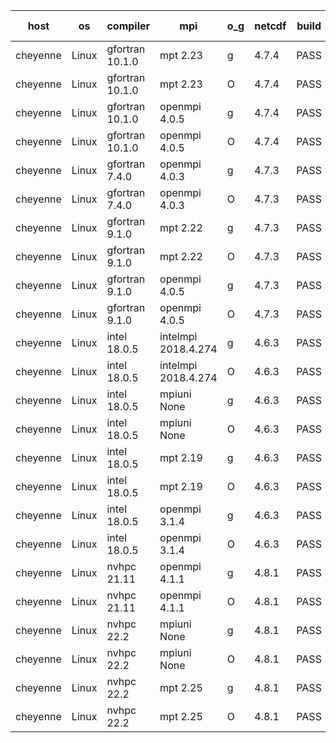 

| host     | os       | compiler                              | mpi                      | o_g        | netcdf        | build       | u_pass          | u_fail          | s_pass            | s_fail            | e_pass             | e_fail             | nuopc_pass       | nuopc_fail       | artifacts link          |
|----------|----------|---------------------------------------|--------------------------|------------|---------------|-------------|-----------------|-----------------|-------------------|-------------------|--------------------|--------------------|------------------|------------------|-------------------------|
| cheyenne | Linux | gfortran 10.1.0 | mpt 2.23  | g | 4.7.4  | PASS | 13930 | 0 | 49 | 0 | 81 | 0 | 52 | 0 | <a href="https://github.com/esmf-org/esmf-test-artifacts/tree/2b2a60b912b96a440097600b8324410b0da61b8f/fix_hconfig/gfortran/10.1.0/g/mpt/2.23" target="_blank">2b2a60b</a> | 
| cheyenne | Linux | gfortran 10.1.0 | mpt 2.23  | O | 4.7.4  | PASS | 13930 | 0 | 49 | 0 | 81 | 0 | 52 | 0 | <a href="https://github.com/esmf-org/esmf-test-artifacts/tree/e3d2db65b853a13ff57c2a8b1bb2db02400563e7/fix_hconfig/gfortran/10.1.0/O/mpt/2.23" target="_blank">e3d2db6</a> | 
| cheyenne | Linux | gfortran 10.1.0 | openmpi 4.0.5  | g | 4.7.4  | PASS | 13930 | 0 | 49 | 0 | 81 | 0 | 52 | 0 | <a href="https://github.com/esmf-org/esmf-test-artifacts/tree/7a0121507f6482d4b30f454dd2a0d3b912153dea/fix_hconfig/gfortran/10.1.0/g/openmpi/4.0.5" target="_blank">7a01215</a> | 
| cheyenne | Linux | gfortran 10.1.0 | openmpi 4.0.5  | O | 4.7.4  | PASS | 13930 | 0 | 49 | 0 | 81 | 0 | 52 | 0 | <a href="https://github.com/esmf-org/esmf-test-artifacts/tree/5dfa619aa7025619b7c7169b1c0606c560255880/fix_hconfig/gfortran/10.1.0/O/openmpi/4.0.5" target="_blank">5dfa619</a> | 
| cheyenne | Linux | gfortran 7.4.0 | openmpi 4.0.3  | g | 4.7.3  | PASS | 13930 | 0 | 49 | 0 | 81 | 0 | 52 | 0 | <a href="https://github.com/esmf-org/esmf-test-artifacts/tree/adeb0a316e3e0c08a1fc1aa9daee65720ff06cc7/fix_hconfig/gfortran/7.4.0/g/openmpi/4.0.3" target="_blank">adeb0a3</a> | 
| cheyenne | Linux | gfortran 7.4.0 | openmpi 4.0.3  | O | 4.7.3  | PASS | 13930 | 0 | 49 | 0 | 81 | 0 | 52 | 0 | <a href="https://github.com/esmf-org/esmf-test-artifacts/tree/d4a384f91e0e0dc278f2318317565e6bc85abd23/fix_hconfig/gfortran/7.4.0/O/openmpi/4.0.3" target="_blank">d4a384f</a> | 
| cheyenne | Linux | gfortran 9.1.0 | mpt 2.22  | g | 4.7.3  | PASS | 13930 | 0 | 49 | 0 | 81 | 0 | 52 | 0 | <a href="https://github.com/esmf-org/esmf-test-artifacts/tree/a9f60c7c4f6e022b0f00b473ed27cf5e941f87a0/fix_hconfig/gfortran/9.1.0/g/mpt/2.22" target="_blank">a9f60c7</a> | 
| cheyenne | Linux | gfortran 9.1.0 | mpt 2.22  | O | 4.7.3  | PASS | 13930 | 0 | 49 | 0 | 81 | 0 | 52 | 0 | <a href="https://github.com/esmf-org/esmf-test-artifacts/tree/5593acb26944b1a9354d64f247994310a7404978/fix_hconfig/gfortran/9.1.0/O/mpt/2.22" target="_blank">5593acb</a> | 
| cheyenne | Linux | gfortran 9.1.0 | openmpi 4.0.5  | g | 4.7.3  | PASS | 13930 | 0 | 49 | 0 | 81 | 0 | 52 | 0 | <a href="https://github.com/esmf-org/esmf-test-artifacts/tree/0d141234e196c739e3874bb655db508c58d84fb6/fix_hconfig/gfortran/9.1.0/g/openmpi/4.0.5" target="_blank">0d14123</a> | 
| cheyenne | Linux | gfortran 9.1.0 | openmpi 4.0.5  | O | 4.7.3  | PASS | 13930 | 0 | 49 | 0 | 81 | 0 | 52 | 0 | <a href="https://github.com/esmf-org/esmf-test-artifacts/tree/dfd3e209d66906ffb75362dff6adee773cb46618/fix_hconfig/gfortran/9.1.0/O/openmpi/4.0.5" target="_blank">dfd3e20</a> | 
| cheyenne | Linux | intel 18.0.5 | intelmpi 2018.4.274  | g | 4.6.3  | PASS | 13930 | 0 | 49 | 0 | 81 | 0 | 52 | 0 | <a href="https://github.com/esmf-org/esmf-test-artifacts/tree/be84905226ea0cd3388e8f2eafa0f4e62a5ccc97/fix_hconfig/intel/18.0.5/g/intelmpi/2018.4.274" target="_blank">be84905</a> | 
| cheyenne | Linux | intel 18.0.5 | intelmpi 2018.4.274  | O | 4.6.3  | PASS | 13930 | 0 | 49 | 0 | 81 | 0 | 52 | 0 | <a href="https://github.com/esmf-org/esmf-test-artifacts/tree/9b72480dfbc336a69c267f1fffd0d472a3a97434/fix_hconfig/intel/18.0.5/O/intelmpi/2018.4.274" target="_blank">9b72480</a> | 
| cheyenne | Linux | intel 18.0.5 | mpiuni None  | g | 4.6.3  | PASS | 12346 | 0 | 8 | 0 | 44 | 0 | None | None | <a href="https://github.com/esmf-org/esmf-test-artifacts/tree/c4cb92503926afa3e4fd2a2696060dfe55d909e5/fix_hconfig/intel/18.0.5/g/mpiuni/None" target="_blank">c4cb925</a> | 
| cheyenne | Linux | intel 18.0.5 | mpiuni None  | O | 4.6.3  | PASS | 12346 | 0 | 8 | 0 | 44 | 0 | None | None | <a href="https://github.com/esmf-org/esmf-test-artifacts/tree/606294cead4b79ef1d760b867bdbb6ef25ca40f5/fix_hconfig/intel/18.0.5/O/mpiuni/None" target="_blank">606294c</a> | 
| cheyenne | Linux | intel 18.0.5 | mpt 2.19  | g | 4.6.3  | PASS | 13930 | 0 | 49 | 0 | 81 | 0 | 52 | 0 | <a href="https://github.com/esmf-org/esmf-test-artifacts/tree/b614f8c8fcbbe1baf1378899617cf1738723d541/fix_hconfig/intel/18.0.5/g/mpt/2.19" target="_blank">b614f8c</a> | 
| cheyenne | Linux | intel 18.0.5 | mpt 2.19  | O | 4.6.3  | PASS | 13930 | 0 | 49 | 0 | 81 | 0 | 52 | 0 | <a href="https://github.com/esmf-org/esmf-test-artifacts/tree/2b2e9fbbf238fd330320ac41d93eeac6e5dcc73d/fix_hconfig/intel/18.0.5/O/mpt/2.19" target="_blank">2b2e9fb</a> | 
| cheyenne | Linux | intel 18.0.5 | openmpi 3.1.4  | g | 4.6.3  | PASS | 13930 | 0 | 49 | 0 | 81 | 0 | 52 | 0 | <a href="https://github.com/esmf-org/esmf-test-artifacts/tree/dd023269c7f8f2504f1cc62fd85b0bd9a29eb851/fix_hconfig/intel/18.0.5/g/openmpi/3.1.4" target="_blank">dd02326</a> | 
| cheyenne | Linux | intel 18.0.5 | openmpi 3.1.4  | O | 4.6.3  | PASS | 13930 | 0 | 49 | 0 | 81 | 0 | 52 | 0 | <a href="https://github.com/esmf-org/esmf-test-artifacts/tree/831dc999d2ff41c1a14b449c3733ab9677a28e42/fix_hconfig/intel/18.0.5/O/openmpi/3.1.4" target="_blank">831dc99</a> | 
| cheyenne | Linux | nvhpc 21.11 | openmpi 4.1.1  | g | 4.8.1  | PASS | 13859 | 71 | 47 | 2 | 78 | 3 | 45 | 7 | <a href="https://github.com/esmf-org/esmf-test-artifacts/tree/56319534c67be268f425318a7b99235e8a6ffb3a/fix_hconfig/nvhpc/21.11/g/openmpi/4.1.1" target="_blank">5631953</a> | 
| cheyenne | Linux | nvhpc 21.11 | openmpi 4.1.1  | O | 4.8.1  | PASS | 13903 | 27 | 49 | 0 | 80 | 1 | 45 | 7 | <a href="https://github.com/esmf-org/esmf-test-artifacts/tree/45aba8eb081d417e538b9eb0ebc8227b26dcfcd2/fix_hconfig/nvhpc/21.11/O/openmpi/4.1.1" target="_blank">45aba8e</a> | 
| cheyenne | Linux | nvhpc 22.2 | mpiuni None  | g | 4.8.1  | PASS | 12326 | 20 | 6 | 2 | 43 | 1 | None | None | <a href="https://github.com/esmf-org/esmf-test-artifacts/tree/648a678340dde2df8306784d292a69d2487f9507/fix_hconfig/nvhpc/22.2/g/mpiuni/None" target="_blank">648a678</a> | 
| cheyenne | Linux | nvhpc 22.2 | mpiuni None  | O | 4.8.1  | PASS | 12322 | 24 | 8 | 0 | 43 | 1 | None | None | <a href="https://github.com/esmf-org/esmf-test-artifacts/tree/cf0af89ef5f47777c8f229e7635d3206067e02ad/fix_hconfig/nvhpc/22.2/O/mpiuni/None" target="_blank">cf0af89</a> | 
| cheyenne | Linux | nvhpc 22.2 | mpt 2.25  | g | 4.8.1  | PASS | 13861 | 69 | 47 | 2 | None | None | None | None | <a href="https://github.com/esmf-org/esmf-test-artifacts/tree/5ddc5667dbce2029d6303ad16d550462d974e1e0/fix_hconfig/nvhpc/22.2/g/mpt/2.25" target="_blank">5ddc566</a> | 
| cheyenne | Linux | nvhpc 22.2 | mpt 2.25  | O | 4.8.1  | PASS | None | None | None | None | None | None | None | None | <a href="https://github.com/esmf-org/esmf-test-artifacts/tree/de1d16882a69f2df19397561f434c1fd3fafbcd3/fix_hconfig/nvhpc/22.2/O/mpt/2.25" target="_blank">de1d168</a> | 
